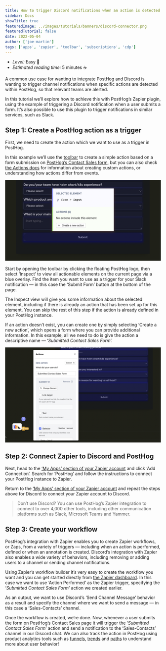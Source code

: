 ```yaml
---
title: How to trigger Discord notifications when an action is detected in PostHog
sidebar: Docs
showTitle: true
featuredImage: ../images/tutorials/banners/discord-connector.png
featuredTutorial: false
date: 2022-05-04
author: ['joe-martin']
tags: ['apps', 'zapier', 'toolbar', 'subscriptions', 'cdp']
---
```


- *Level:* Easy 🦔
- *Estimated reading time:* 5 minutes ☕️

A common use case for wanting to integrate PostHog and Discord is wanting to trigger channel notifications when specific actions are detected within PostHog, so that relevant teams are alerted. 

In this tutorial we’ll explore how to achieve this with PostHog’s Zapier plugin, using the example of triggering a Discord notification when a user submits a form. It’s also possible to use this plugin to trigger notifications in similar services, such as Slack.

## Step 1: Create a PostHog action as a trigger

First, we need to create the action which we want to use as a trigger in PostHog.

In this example we’ll use the [toolbar](/docs/user-guides/toolbar) to create a simple action based on a form submission on [PostHog’s Contact Sales form](https://posthog.com/contact-sales), but you can also check [the Actions docs](/docs/user-guides/actions) for information about creating custom actions, or understanding how actions differ from events.

![Create action](../images/tutorials/discord/discord-create-action.png)

Start by opening the toolbar by clicking the floating PostHog logo, then select ‘Inspect’ to view all actionable elements on the current page via a blue overlay. Find the item you want to use as a trigger for your Slack notification — in this case the ‘Submit Form’ button at the bottom of the page. 

The Inspect view will give you some information about the selected element, including if there is already an action that has been set up for this element.  You can skip the rest of this step if the action is already defined in your PostHog instance. 

If an action doesn’t exist, you can create one by simply selecting ‘Create a new action’, which opens a form where you can provide additional information. In this example, all we need to do is give the action a descriptive name — ‘_Submitted Contact Sales Form_’.

![Name action](../images/tutorials/discord/discord-name-action.png)

## Step 2: Connect Zapier to Discord and PostHog

Next, head to the [‘My Apps’ section of your Zapier account](https://zapier.com/app/connections) and click ‘Add Connection’. Search for ‘PostHog’ and follow the instructions to connect your PostHog instance to Zapier. 

Return to the [‘My Apps’ section of your Zapier account](https://zapier.com/app/connections) and repeat the steps above for Discord to connect your Zapier account to Discord. 

> Don’t use Discord? You can use PostHog’s Zapier integration to connect to over 4,000 other tools, including other communication platforms such as Slack, Microsoft Teams and Yammer. 

 ## Step 3: Create your workflow

PostHog’s integration with Zapier enables you to create Zapier workflows, or Zaps, from a variety of triggers — including when an action is performed, defined or when an annotation is created. Discord’s integration with Zapier also enables a wide variety of behaviors, including removing or adding users to a channel or sending channel notifications.

Using Zapier’s workflow builder it’s very easy to create the workflow you want and you can get started directly from [the Zapier dashboard](https://zapier.com/app/dashboard). In this case we want to use ‘Action Performed’ as the Zapier trigger, specifying the ‘_Submitted Contact Sales Form_’ action we created earlier. 

As an output, we want to use Discord’s ‘Send Channel Message’ behavior as a result and specify the channel where we want to send a message — in this case a ‘Sales-Contacts’ channel.

Once the workflow is created, we’re done. Now, whenever a user submits the form on PostHog’s Contact Sales page it will trigger the ‘_Submitted Contact Sales Form_’  action and send a notification to the ‘Sales-Contacts’ channel in our Discord chat. We can also track the action in PostHog using product analytics tools such as [funnels](/docs/user-guides/funnels), [trends](/docs/user-guides/trends) and [paths](/docs/user-guides/paths) to understand more about user behavior!
